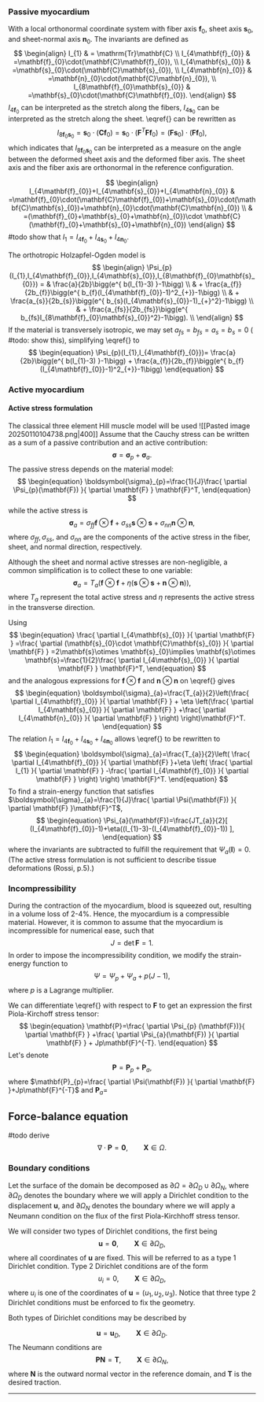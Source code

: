 ### Passive myocardium
With a local orthonormal coordinate system with fiber axis $\mathbf{f}_{0}$, sheet axis $\mathbf{s}_{0}$, and sheet-normal axis $\mathbf{n}_{0}$. The invariants are defined as
$$
\begin{align}
I_{1} & =  \mathrm{Tr}\mathbf{C} \\
I_{4\mathbf{f}_{0}} & =\mathbf{f}_{0}\cdot(\mathbf{C}\mathbf{f}_{0}), \\
I_{4\mathbf{s}_{0}} & =\mathbf{s}_{0}\cdot(\mathbf{C}\mathbf{s}_{0}), \\
I_{4\mathbf{n}_{0}} & =\mathbf{n}_{0}\cdot(\mathbf{C}\mathbf{n}_{0}), \\ 
I_{8\mathbf{f}_{0}\mathbf{s}_{0}} & =\mathbf{s}_{0}\cdot(\mathbf{C}\mathbf{f}_{0}).
\end{align}
$$
$I_{4\mathbf{f}_{0}}$ can be interpreted as the stretch along the fibers, $I_{4\mathbf{s}_{0}}$ can be interpreted as the stretch along the sheet. \eqref{} can be rewritten as
$$
\begin{equation}
I_{8\mathbf{f}_{0}\mathbf{s}_{0}}=\mathbf{s}_{0}\cdot(\mathbf{C}\mathbf{f}_{0})=\mathbf{s}_{0}\cdot(\mathbf{F}^T\mathbf{F}\mathbf{f}_{0})=(\mathbf{F}\mathbf{s}_{0})\cdot(\mathbf{F}\mathbf{f}_{0}),
\end{equation}
$$
which indicates that $I_{8\mathbf{f}_{0}\mathbf{s}_{0}}$ can be interpreted as a measure on the angle between the deformed sheet axis and the deformed fiber axis. The sheet axis and the fiber axis are orthonormal in the reference configuration.

$$
\begin{align}
I_{4\mathbf{f}_{0}}+I_{4\mathbf{s}_{0}}+I_{4\mathbf{n}_{0}} & =\mathbf{f}_{0}\cdot(\mathbf{C}\mathbf{f}_{0})+\mathbf{s}_{0}\cdot(\mathbf{C}\mathbf{s}_{0})+\mathbf{n}_{0}\cdot(\mathbf{C}\mathbf{n}_{0}) \\
 & =(\mathbf{f}_{0}+\mathbf{s}_{0}+\mathbf{n}_{0})\cdot \mathbf{C}(\mathbf{f}_{0}+\mathbf{s}_{0}+\mathbf{n}_{0})
\end{align}
$$
#todo show that $I_{1}=I_{4\mathbf{f}_{0}}+I_{4\mathbf{s}_{0}}+I_{4\mathbf{n}_{0}}$.

The orthotropic Holzapfel-Ogden model is
$$
\begin{align}
\Psi_{p}(I_{1},I_{4\mathbf{f}_{0}},I_{4\mathbf{s}_{0}},I_{8\mathbf{f}_{0}\mathbf{s}_{0}}) = & \frac{a}{2b}\bigg(e^{ b(I_{1}-3) }-1\bigg) \\
 & + \frac{a_{f}}{2b_{f}}\bigg(e^{ b_{f}(I_{4\mathbf{f}_{0}}-1)^2_{+}}-1\bigg)  \\
 & + \frac{a_{s}}{2b_{s}}\bigg(e^{ b_{s}(I_{4\mathbf{s}_{0}}-1)_{+}^2}-1\bigg)  \\
 & + \frac{a_{fs}}{2b_{fs}}\bigg(e^{ b_{fs}I_{8\mathbf{f}_{0}\mathbf{s}_{0}}^2}-1\bigg).  \\
\end{align}
$$
If the material is transversely isotropic, we may set $a_{fs}=b_{fs}=a_{s}=b_{s}=0$ ( #todo: show this), simplifying \eqref{} to
$$
\begin{equation}
\Psi_{p}(I_{1},I_{4\mathbf{f}_{0}})= \frac{a}{2b}\bigg(e^{ b(I_{1}-3) }-1\bigg)  + \frac{a_{f}}{2b_{f}}\bigg(e^{ b_{f}(I_{4\mathbf{f}_{0}}-1)^2_{+}}-1\bigg)
\end{equation}
$$

### Active myocardium
#### Active stress formulation
The classical three element Hill muscle model will be used
![[Pasted image 20250110104738.png|400]]
Assume that the Cauchy stress can be written as a sum of a passive contribution and an active contribution:
$$
\begin{equation}
\boldsymbol{\sigma}=\boldsymbol{\sigma}_{p}+\boldsymbol{\sigma}_{a}.
\end{equation}
$$
The passive stress depends on the material model:
$$
\begin{equation}
\boldsymbol{\sigma}_{p}=\frac{1}{J}\frac{ \partial \Psi_{p}(\mathbf{F}) }{ \partial \mathbf{F} } \mathbf{F}^T,
\end{equation}
$$
while the active stress is
$$
\begin{equation}
\boldsymbol{\sigma}_{a}=\sigma_{ff}\mathbf{f}\otimes \mathbf{f}+\sigma_{ss}\mathbf{s}\otimes \mathbf{s}+\sigma_{nn}\mathbf{n}\otimes \mathbf{n},
\end{equation}
$$
where $\sigma_{ff},\sigma_{ss},$ and $\sigma_{nn}$ are the components of the active stress in the fiber, sheet, and normal direction, respectively. 

Although the sheet and normal active stresses are non-negligible, a common simplification is to collect these to one variable:
$$
\begin{equation}
\boldsymbol{\sigma}_{a}=T_{a}(\mathbf{f}\otimes \mathbf{f}+\eta(\mathbf{s}\otimes \mathbf{s}+\mathbf{n}\otimes \mathbf{n})),
\end{equation}
$$
where $T_{a}$ represent the total active stress and $\eta$ represents the active stress in the transverse direction. 

Using
$$
\begin{equation}
\frac{ \partial I_{4\mathbf{s}_{0}} }{ \partial \mathbf{F} } =\frac{ \partial (\mathbf{s}_{0}\cdot \mathbf{C}\mathbf{s}_{0}) }{ \partial \mathbf{F} } =2\mathbf{s}\otimes \mathbf{s}_{0}\implies \mathbf{s}\otimes \mathbf{s}=\frac{1}{2}\frac{ \partial I_{4\mathbf{s}_{0}} }{ \partial \mathbf{F} } \mathbf{F}^T,
\end{equation}
$$
and the analogous expressions for $\mathbf{f}\otimes \mathbf{f}$ and $\mathbf{n}\otimes \mathbf{n}$ on \eqref{} gives
$$
\begin{equation}
\boldsymbol{\sigma}_{a}=\frac{T_{a}}{2}\left(\frac{ \partial I_{4\mathbf{f}_{0}} }{ \partial \mathbf{F} }  + \eta \left(\frac{ \partial I_{4\mathbf{s}_{0}} }{ \partial \mathbf{F} }  +\frac{ \partial I_{4\mathbf{n}_{0}} }{ \partial \mathbf{F} } \right) \right)\mathbf{F}^T.
\end{equation}
$$
The relation $I_{1}=I_{4\mathbf{f}_{0}}+I_{4\mathbf{s}_{0}}+I_{4\mathbf{n}_{0}}$ allows \eqref{} to be rewritten to
$$
\begin{equation}
\boldsymbol{\sigma}_{a}=\frac{T_{a}}{2}\left( \frac{ \partial I_{4\mathbf{f}_{0}} }{ \partial \mathbf{F} }+\eta \left( \frac{ \partial I_{1} }{ \partial \mathbf{F} } -\frac{ \partial I_{4\mathbf{f}_{0}} }{ \partial \mathbf{F} } \right)  \right) \mathbf{F}^T.
\end{equation}
$$
To find a strain-energy function that satisfies $\boldsymbol{\sigma}_{a}=\frac{1}{J}\frac{ \partial \Psi(\mathbf{F}) }{ \partial \mathbf{F} }\mathbf{F}^T$, 
$$
\begin{equation}
\Psi_{a}(\mathbf{F})=\frac{JT_{a}}{2}[ (I_{4\mathbf{f}_{0}}-1)+\eta((I_{1}-3)-(I_{4\mathbf{f}_{0}}-1)) ],
\end{equation}
$$
where the invariants are subtracted to fulfill the requirement that $\Psi_{a}(\mathbf{I})=0$.
(The active stress formulation is not sufficient to describe tissue deformations (Rossi, p.5).)
### Incompressibility
During the contraction of the myocardium, blood is squeezed out, resulting in a volume loss of 2-4%. Hence, the myocardium is a compressible material. However, it is common to assume that the myocardium is incompressible for numerical ease, such that
$$
\begin{equation}
J=\det \mathbf{F}=1.
\end{equation}
$$
In order to impose the incompressibility condition, we modify the strain-energy function to
$$
\begin{equation}
\Psi=\Psi_{p}+\Psi_{a}+p(J-1),
\end{equation}
$$
where $p$ is a Lagrange multiplier.

We can differentiate \eqref{} with respect to $\mathbf{F}$ to get an expression the first Piola-Kirchoff stress tensor:
$$
\begin{equation}
\mathbf{P}=\frac{ \partial \Psi_{p} (\mathbf{F})}{ \partial \mathbf{F} } +\frac{ \partial \Psi_{a}(\mathbf{F}) }{ \partial \mathbf{F} } + Jp\mathbf{F}^{-T}.
\end{equation}
$$
Let's denote
$$
\begin{equation}
\mathbf{P}=\mathbf{P}_{p}+\mathbf{P}_{a},
\end{equation}
$$
where $\mathbf{P}_{p}=\frac{ \partial \Psi(\mathbf{F}) }{ \partial \mathbf{F} }+Jp\mathbf{F}^{-T}$ and $\mathbf{P}_{a}=$

## Force-balance equation
#todo derive
$$
\begin{equation}
\nabla \cdot \mathbf{P}=\boldsymbol{0},\qquad \mathbf{X}\in\Omega.
\end{equation}
$$

### Boundary conditions
Let the surface of the domain be decomposed as $\partial\Omega=\partial\Omega_{D} \cup \partial\Omega_{N}$, where $\partial\Omega_{D}$ denotes the boundary where we will apply a Dirichlet condition to the displacement $\mathbf{u}$, and $\partial\Omega_{N}$ denotes the boundary where we will apply a Neumann condition on the flux of the first Piola-Kirchhoff stress tensor.

We will consider two types of Dirichlet conditions, the first being
$$
\begin{equation}
\mathbf{u}=\boldsymbol{0}, \qquad  \mathbf{X} \in \partial\Omega_{D},
\end{equation}
$$
where all coordinates of $\mathbf{u}$ are fixed. This will be referred to as a type 1 Dirichlet condition. Type 2 Dirichlet conditions are of the form
$$
\begin{equation}
u_{i}=0,\qquad \mathbf{X}\in \partial\Omega_{D},
\end{equation}
$$
where $u_{i}$ is one of the coordinates of $\mathbf{u}=(u_{1},u_{2},u_{3})$. Notice that three type 2 Dirichlet conditions must be enforced to fix the geometry.

Both types of Dirichlet conditions may be described by

$$
\begin{equation}
\mathbf{u}=\mathbf{u}_{D}, \qquad  \mathbf{X} \in \partial\Omega_{D}.
\end{equation}
$$
The Neumann conditions are
$$
\begin{equation}
\mathbf{P}\mathbf{N}=\mathbf{T},\qquad \mathbf{X}\in \partial\Omega_{N},
\end{equation}
$$
where $\mathbf{N}$ is the outward normal vector in the reference domain, and $\mathbf{T}$ is the desired traction.

---
